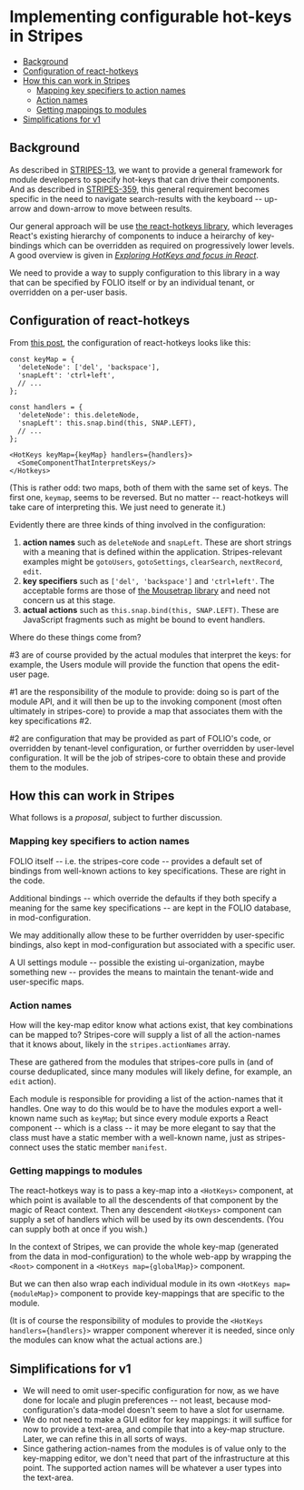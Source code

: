 # Implementing configurable hot-keys in Stripes

<!-- ../../okapi/doc/md2toc -l 2 hotkeys.md -->
* [Background](#background)
* [Configuration of react-hotkeys](#configuration-of-react-hotkeys)
* [How this can work in Stripes](#how-this-can-work-in-stripes)
    * [Mapping key specifiers to action names](#mapping-key-specifiers-to-action-names)
    * [Action names](#action-names)
    * [Getting mappings to modules](#getting-mappings-to-modules)
* [Simplifications for v1](#simplifications-for-v1)


## Background

As described in [STRIPES-13](https://issues.folio.org/browse/STRIPES-13), we want to provide a general framework for module developers to specify hot-keys that can drive their components. And as described in [STRIPES-359](https://issues.folio.org/browse/STRIPES-359), this general requirement becomes specific in the need to navigate search-results with the keyboard -- up-arrow and down-arrow to move between results.

Our general approach will be use [the react-hotkeys library](https://github.com/Chrisui/react-hotkeys), which leverages React's existing hierarchy of components to induce a heirarchy of key-bindings which can be overridden as required on progressively lower levels. A good overview is given in [_Exploring HotKeys and focus in React_](http://chrispearce.co/exploring-hotkeys-and-focus-in-react/).

We need to provide a way to supply configuration to this library in a way that can be specified by FOLIO itself or by an individual tenant, or overridden on a per-user basis.


## Configuration of react-hotkeys

From [this post](http://chrispearce.co/exploring-hotkeys-and-focus-in-react/), the configuration of react-hotkeys looks like this:

```
const keyMap = {
  'deleteNode': ['del', 'backspace'],
  'snapLeft': 'ctrl+left',
  // ...
};

const handlers = {
  'deleteNode': this.deleteNode,
  'snapLeft': this.snap.bind(this, SNAP.LEFT),
  // ...
};

<HotKeys keyMap={keyMap} handlers={handlers}>
  <SomeComponentThatInterpretsKeys/>
</Hotkeys>
```

(This is rather odd: two maps, both of them with the same set of keys. The first one, `keymap`, seems to be reversed. But no matter -- react-hotkeys will take care of interpreting this. We just need to generate it.)

Evidently there are three kinds of thing involved in the configuration:

1. **action names** such as `deleteNode` and `snapLeft`. These are short strings with a meaning that is defined within the application. Stripes-relevant examples might be `gotoUsers`, `gotoSettings`, `clearSearch`, `nextRecord`, `edit`.
2. **key specifiers** such as `['del', 'backspace']` and `'ctrl+left'`. The acceptable forms are those of [the Mousetrap library](https://craig.is/killing/mice) and need not concern us at this stage.
3. **actual actions** such as `this.snap.bind(this, SNAP.LEFT)`. These are JavaScript fragments such as might be bound to event handlers.

Where do these things come from?

#3 are of course provided by the actual modules that interpret the keys: for example, the Users module will provide the function that opens the edit-user page.

#1 are the responsibility of the module to provide: doing so is part of the module API, and it will then be up to the invoking component (most often ultimately in stripes-core) to provide a map that associates them with the key specifications #2.

#2 are configuration that may be provided as part of FOLIO's code, or overridden by tenant-level configuration, or further overridden by user-level configuration. It will be the job of stripes-core to obtain these and provide them to the modules.


## How this can work in Stripes

What follows is a _proposal_, subject to further discussion.

### Mapping key specifiers to action names

FOLIO itself -- i.e. the stripes-core code -- provides a default set of bindings from well-known actions to key specifications. These are right in the code.

Additional bindings -- which override the defaults if they both specify a meaning for the same key specifications -- are kept in the FOLIO database, in mod-configuration.

We may additionally allow these to be further overridden by user-specific bindings, also kept in mod-configuration but associated with a specific user.

A UI settings module -- possible the existing ui-organization, maybe something new -- provides the means to maintain the tenant-wide and user-specific maps.

### Action names

How will the key-map editor know what actions exist, that key combinations can be mapped to? Stripes-core will supply a list of all the action-names that it knows about, likely in the `stripes.actionNames` array.

These are gathered from the modules that stripes-core pulls in (and of course deduplicated, since many modules will likely define, for example, an `edit` action).

Each module is responsible for providing a list of the action-names that it handles. One way to do this would be to have the modules export a well-known name such as `keyMap`; but since every module exports a React component -- which is a class -- it may be more elegant to say that the class must have a static member with a well-known name, just as stripes-connect uses the static member `manifest`.

### Getting mappings to modules

The react-hotkeys way is to pass a key-map into a `<HotKeys>` component, at which point is available to all the descendents of that component by the magic of React context. Then any descendent `<HotKeys>` component can supply a set of handlers which will be used by its own descendents. (You can supply both at once if you wish.)

In the context of Stripes, we can provide the whole key-map (generated from the data in mod-configuration) to the whole web-app by wrapping the `<Root>` component in a `<HotKeys map={globalMap}>` component.

But we can then also wrap each individual module in its own `<HotKeys map={moduleMap}>` component to provide key-mappings that are specific to the module.

(It is of course the responsibility of modules to provide the `<HotKeys handlers={handlers}>` wrapper component wherever it is needed, since only the modules can know what the actual actions are.)


## Simplifications for v1

* We will need to omit user-specific configuration for now, as we have done for locale and plugin preferences -- not least, because mod-configuration's data-model doesn't seem to have a slot for username.
* We do not need to make a GUI editor for key mappings: it will suffice for now to provide a text-area, and compile that into a key-map structure. Later, we can refine this in all sorts of ways.
* Since gathering action-names from the modules is of value only to the key-mapping editor, we don't need that part of the infrastructure at this point. The supported action names will be whatever a user types into the text-area.


